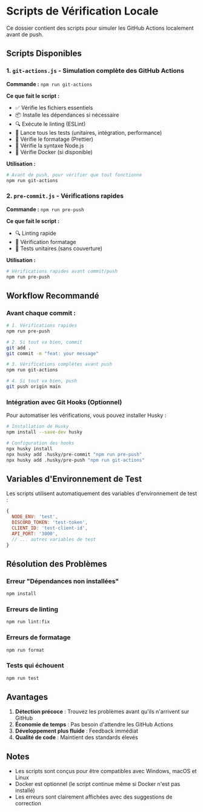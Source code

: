 # Scripts de Vérification Locale

Ce dossier contient des scripts pour simuler les GitHub Actions localement avant de push.

## Scripts Disponibles

### 1. `git-actions.js` - Simulation complète des GitHub Actions

**Commande :** `npm run git-actions`

**Ce que fait le script :**

- ✅ Vérifie les fichiers essentiels
- 📦 Installe les dépendances si nécessaire
- 🔍 Exécute le linting (ESLint)
- 🧪 Lance tous les tests (unitaires, intégration, performance)
- 📝 Vérifie le formatage (Prettier)
- 🔧 Vérifie la syntaxe Node.js
- 🐳 Vérifie Docker (si disponible)

**Utilisation :**

```bash
# Avant de push, pour vérifier que tout fonctionne
npm run git-actions
```

### 2. `pre-commit.js` - Vérifications rapides

**Commande :** `npm run pre-push`

**Ce que fait le script :**

- 🔍 Linting rapide
- 📝 Vérification formatage
- 🧪 Tests unitaires (sans couverture)

**Utilisation :**

```bash
# Vérifications rapides avant commit/push
npm run pre-push
```

## Workflow Recommandé

### Avant chaque commit :

```bash
# 1. Vérifications rapides
npm run pre-push

# 2. Si tout va bien, commit
git add .
git commit -m "feat: your message"

# 3. Vérifications complètes avant push
npm run git-actions

# 4. Si tout va bien, push
git push origin main
```

### Intégration avec Git Hooks (Optionnel)

Pour automatiser les vérifications, vous pouvez installer Husky :

```bash
# Installation de Husky
npm install --save-dev husky

# Configuration des hooks
npx husky install
npx husky add .husky/pre-commit "npm run pre-push"
npx husky add .husky/pre-push "npm run git-actions"
```

## Variables d'Environnement de Test

Les scripts utilisent automatiquement des variables d'environnement de test :

```javascript
{
  NODE_ENV: 'test',
  DISCORD_TOKEN: 'test-token',
  CLIENT_ID: 'test-client-id',
  API_PORT: '3000',
  // ... autres variables de test
}
```

## Résolution des Problèmes

### Erreur "Dépendances non installées"

```bash
npm install
```

### Erreurs de linting

```bash
npm run lint:fix
```

### Erreurs de formatage

```bash
npm run format
```

### Tests qui échouent

```bash
npm run test
```

## Avantages

1. **Détection précoce** : Trouvez les problèmes avant qu'ils n'arrivent sur GitHub
2. **Économie de temps** : Pas besoin d'attendre les GitHub Actions
3. **Développement plus fluide** : Feedback immédiat
4. **Qualité de code** : Maintient des standards élevés

## Notes

- Les scripts sont conçus pour être compatibles avec Windows, macOS et Linux
- Docker est optionnel (le script continue même si Docker n'est pas installé)
- Les erreurs sont clairement affichées avec des suggestions de correction
